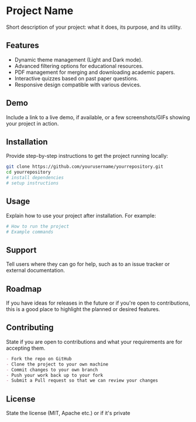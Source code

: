 
# Project Name

Short description of your project: what it does, its purpose, and its utility.

## Features

- Dynamic theme management (Light and Dark mode).
- Advanced filtering options for educational resources.
- PDF management for merging and downloading academic papers.
- Interactive quizzes based on past paper questions.
- Responsive design compatible with various devices.

## Demo

Include a link to a live demo, if available, or a few screenshots/GIFs showing your project in action.

## Installation

Provide step-by-step instructions to get the project running locally:
```bash
git clone https://github.com/yourusername/yourrepository.git
cd yourrepository
# install dependencies
# setup instructions
```

## Usage

Explain how to use your project after installation. For example:
```bash
# How to run the project
# Example commands
```

## Support

Tell users where they can go for help, such as to an issue tracker or external documentation.

## Roadmap

If you have ideas for releases in the future or if you're open to contributions, this is a good place to highlight the planned or desired features.

## Contributing

State if you are open to contributions and what your requirements are for accepting them.
```markdown
- Fork the repo on GitHub
- Clone the project to your own machine
- Commit changes to your own branch
- Push your work back up to your fork
- Submit a Pull request so that we can review your changes
```

## License

State the license (MIT, Apache etc.) or if it's private
